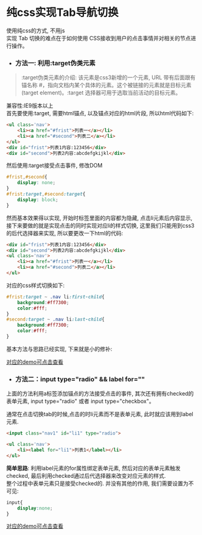 # 纯css实现Tab导航切换　　

使用纯css的方式, 不用js  
实现 Tab 切换的难点在于如何使用 CSS接收到用户的点击事情并对相关的节点进行操作。

- ### 方法一: 利用:target伪类元素  
> :target伪类元素的介绍: 该元素是css3新增的一个元素, URL 带有后面跟有锚名称 #，指向文档内某个具体的元素。这个被链接的元素就是目标元素(target element)。:target 选择器可用于选取当前活动的目标元素。  　　

兼容性:IE9版本以上　  
首先要使用:target, 需要html锚点, 以及锚点对应的html片段, 所以html代码如下:  
```html
<ul class='nav'>
    <li><a href="#frist">列表一</a></li>
    <li><a href="#second">列表二</a></li>
</ul>
<div id="frist">列表1内容:123456</div>
<div id="second">列表2内容:abcdefgkijkl</div>

```
然后使用:target接受点击事件, 修改DOM
```css
#frist,#second{
    display: none;
}
#frist:target,#second:target{
    display: block;
}
```
然而基本效果得以实现, 开始时标签里面的内容都为隐藏, 点击li元素后内容显示, 接下来要做的就是实现点击的同时实现对应li的样式切换, 这里我们只能用到css3的后代选择器来实现, 所以要更改一下html的代码:    
```html
<div id="frist">列表1内容:123456</div>
<div id="second">列表2内容:abcdefgkijkl</div>
<ul class='nav'>
    <li><a href="#frist">列表一</a></li>
    <li><a href="#second">列表二</a></li>
</ul>
```
对应的css样式切换如下:   
```css
#frist:target ~ .nav li:first-child{
    background:#ff7300;
    color:#fff;
}
#second:target ~ .nav li:last-child{
    background:#ff7300;
    color:#fff;
}
```
基本方法与思路已经实现, 下来就是小的修补: 

[对应的demo可点击查看](http://hecun.tech/Jcss/css-tab/tab-target.html)

- ### 方法二：input type="radio" && label for=""  

上面的方法利用a标签添加锚点的方法接受点击的事件, 其次还有拥有checked的表单元素, input type="radio" 或者 input type="checkbox"。  

通常在点击切换tab的时候,点击的时li元素而不是表单元素, 此时就应该用到label元素. 
```html
<input class="nav1" id="li1" type="radio">

<ul class='nav'>
    <li><label for="li1">列表1</label></li>
</ul>  
```
**简单思路**: 利用label元素的for属性绑定表单元素, 然后对应的表单元素触发checked, 最后利用checked通过后代选择器来改变对应元素的样式.  
整个过程中表单元素只是接受checked的. 并没有其他的作用, 我们需要设置为不可见: 
```css
input{
    display:none;
}
```
[对应的demo可点击查看](http://hecun.tech/Jcss/css-tab/tab-input.html)
